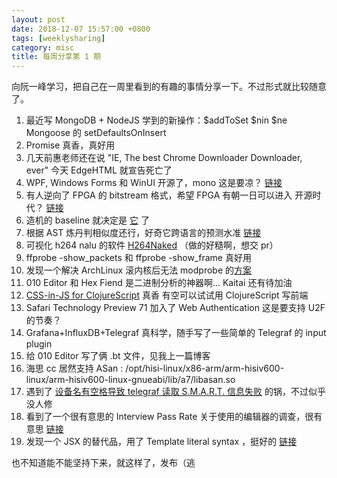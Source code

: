 ```yaml
---
layout: post
date: 2018-12-07 15:57:00 +0800
tags: [weeklysharing]
category: misc
title: 每周分享第 1 期
---
```


向阮一峰学习，把自己在一周里看到的有趣的事情分享一下。不过形式就比较随意了。

1. 最近写 MongoDB + NodeJS 学到的新操作：$addToSet $nin $ne Mongoose 的 setDefaultsOnInsert
2. Promise 真香，真好用
3. 几天前惠老师还在说 "IE, The best Chrome Downloader Downloader, ever" 今天 EdgeHTML 就宣告死亡了
4. WPF, Windows Forms 和 WinUI 开源了，mono 这是要凉？ [链接](https://blogs.windows.com/buildingapps/2018/12/04/announcing-open-source-of-wpf-windows-forms-and-winui-at-microsoft-connect-2018/)
5. 有人逆向了 FPGA 的 bitstream 格式，希望 FPGA 有朝一日可以进入 开源时代？ [链接](https://github.com/mmicko/prjtang)
6. 造机的 baseline 就决定是 [它](https://github.com/Icenowy/ice-risc) 了
7. 根据 AST 炼丹判相似度还行，好奇它跨语言的预测水准 [链接](https://code2vec.org/)
8. 可视化 h264 nalu 的软件 [H264Naked](https://github.com/shi-yan/H264Naked) （做的好糙啊，想交 pr）
9. ffprobe -show_packets 和 ffprobe -show_frame 真好用
10. 发现一个解决 ArchLinux 滚内核后无法 modprobe 的[方案](https://github.com/saber-nyan/kernel-modules-hook)
11. 010 Editor 和 Hex Fiend 是二进制分析的神器啊... Kaitai 还有待加油
12. [CSS-in-JS for ClojureScript](https://github.com/roman01la/cljss) 真香 有空可以试试用 ClojureScript 写前端
13. Safari Technology Preview 71 加入了 Web Authentication 这是要支持 U2F 的节奏？
14. Grafana+InfluxDB+Telegraf 真科学，随手写了一些简单的 Telegraf 的 input plugin
15. 给 010 Editor 写了俩 .bt 文件，见我上一篇博客
16. 海思 cc 居然支持 ASan : /opt/hisi-linux/x86-arm/arm-hisiv600-linux/arm-hisiv600-linux-gnueabi/lib/a7/libasan.so
17. 遇到了 [设备名有空格导致 telegraf 读取 S.M.A.R.T. 信息失败](https://github.com/influxdata/telegraf/issues/4881) 的锅，不过似乎没人修
18. 看到了一个很有意思的 Interview Pass Rate 关于使用的编辑器的调查，很有意思 [链接](https://triplebyte.com/blog/editor-report-the-rise-of-visual-studio-code)
19. 发现一个 JSX 的替代品，用了 Template literal syntax ，挺好的 [链接](https://github.com/developit/htm)

也不知道能不能坚持下来，就这样了，发布（逃

